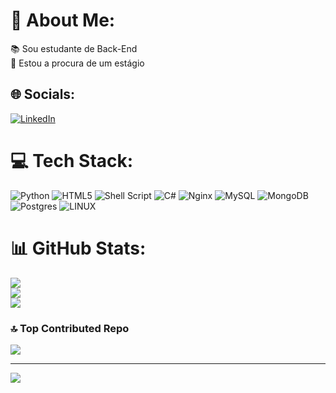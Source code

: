 # 💫 About Me:
:books:  Sou estudante de Back-End<br>👯 Estou a procura de um estágio<br>


## 🌐 Socials:
[![LinkedIn](https://img.shields.io/badge/LinkedIn-%230077B5.svg?logo=linkedin&logoColor=white)](https://linkedin.com/in/https://www.linkedin.com/in/joãovsouza/) 

# 💻 Tech Stack:
![Python](https://img.shields.io/badge/python-3670A0?style=for-the-badge&logo=python&logoColor=ffdd54) ![HTML5](https://img.shields.io/badge/html5-%23E34F26.svg?style=for-the-badge&logo=html5&logoColor=white) ![Shell Script](https://img.shields.io/badge/shell_script-%23121011.svg?style=for-the-badge&logo=gnu-bash&logoColor=white) ![C#](https://img.shields.io/badge/c%23-%23239120.svg?style=for-the-badge&logo=c-sharp&logoColor=white) ![Nginx](https://img.shields.io/badge/nginx-%23009639.svg?style=for-the-badge&logo=nginx&logoColor=white) ![MySQL](https://img.shields.io/badge/mysql-%2300f.svg?style=for-the-badge&logo=mysql&logoColor=white) ![MongoDB](https://img.shields.io/badge/MongoDB-%234ea94b.svg?style=for-the-badge&logo=mongodb&logoColor=white) ![Postgres](https://img.shields.io/badge/postgres-%23316192.svg?style=for-the-badge&logo=postgresql&logoColor=white) ![LINUX](https://img.shields.io/badge/Linux-FCC624?style=for-the-badge&logo=linux&logoColor=black)
# 📊 GitHub Stats:
![](https://github-readme-stats.vercel.app/api?username=joaovitorrsouza&theme=gotham&hide_border=false&include_all_commits=false&count_private=false)<br/>
![](https://github-readme-streak-stats.herokuapp.com/?user=joaovitorrsouza&theme=gotham&hide_border=false)<br/>
![](https://github-readme-stats.vercel.app/api/top-langs/?username=joaovitorrsouza&theme=gotham&hide_border=false&include_all_commits=false&count_private=false&layout=compact)

### 🔝 Top Contributed Repo
![](https://github-contributor-stats.vercel.app/api?username=joaovitorrsouza&limit=5&theme=dark&combine_all_yearly_contributions=true)

---
[![](https://visitcount.itsvg.in/api?id=joaovitorrsouza&icon=2&color=0)](https://visitcount.itsvg.in)

<!-- Proudly created with GPRM ( https://gprm.itsvg.in ) -->